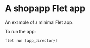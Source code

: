 # A shopapp Flet app

An example of a minimal Flet app.

To run the app:

```
flet run [app_directory]
```
